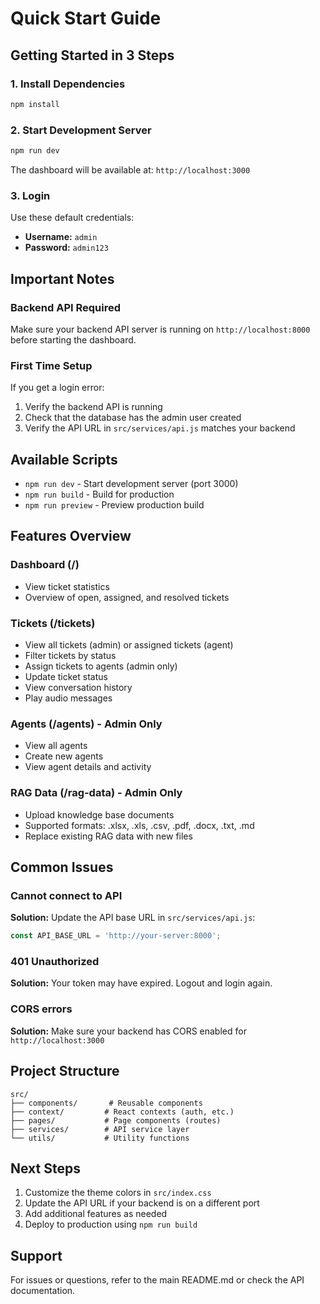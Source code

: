 # Quick Start Guide

## Getting Started in 3 Steps

### 1. Install Dependencies

```bash
npm install
```

### 2. Start Development Server

```bash
npm run dev
```

The dashboard will be available at: `http://localhost:3000`

### 3. Login

Use these default credentials:
- **Username:** `admin`
- **Password:** `admin123`

## Important Notes

### Backend API Required
Make sure your backend API server is running on `http://localhost:8000` before starting the dashboard.

### First Time Setup
If you get a login error:
1. Verify the backend API is running
2. Check that the database has the admin user created
3. Verify the API URL in `src/services/api.js` matches your backend

## Available Scripts

- `npm run dev` - Start development server (port 3000)
- `npm run build` - Build for production
- `npm run preview` - Preview production build

## Features Overview

### Dashboard (/)
- View ticket statistics
- Overview of open, assigned, and resolved tickets

### Tickets (/tickets)
- View all tickets (admin) or assigned tickets (agent)
- Filter tickets by status
- Assign tickets to agents (admin only)
- Update ticket status
- View conversation history
- Play audio messages

### Agents (/agents) - Admin Only
- View all agents
- Create new agents
- View agent details and activity

### RAG Data (/rag-data) - Admin Only
- Upload knowledge base documents
- Supported formats: .xlsx, .xls, .csv, .pdf, .docx, .txt, .md
- Replace existing RAG data with new files

## Common Issues

### Cannot connect to API
**Solution:** Update the API base URL in `src/services/api.js`:
```javascript
const API_BASE_URL = 'http://your-server:8000';
```

### 401 Unauthorized
**Solution:** Your token may have expired. Logout and login again.

### CORS errors
**Solution:** Make sure your backend has CORS enabled for `http://localhost:3000`

## Project Structure

```
src/
├── components/       # Reusable components
├── context/         # React contexts (auth, etc.)
├── pages/           # Page components (routes)
├── services/        # API service layer
└── utils/           # Utility functions
```

## Next Steps

1. Customize the theme colors in `src/index.css`
2. Update the API URL if your backend is on a different port
3. Add additional features as needed
4. Deploy to production using `npm run build`

## Support

For issues or questions, refer to the main README.md or check the API documentation.
